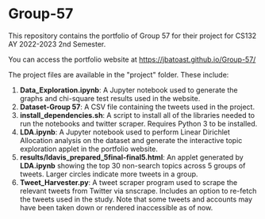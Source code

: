 # Group-57
This repository contains the portfolio of Group 57 for their project for CS132 AY 2022-2023 2nd Semester.

You can access the portfolio website at https://jbatoast.github.io/Group-57/

The project files are available in the "project" folder. These include:
1. **Data_Exploration.ipynb**: A Jupyter notebook used to generate the graphs and chi-square test results used in the website.
2. **Dataset-Group 57**: A CSV file containing the tweets used in the project.
3. **install_dependencies.sh**: A script to install all of the libraries needed to run the notebooks and twitter scraper. Requires Python 3 to be installed.
4. **LDA.ipynb**: A Jupyter notebook used to perform Linear Dirichlet Allocation analysis on the dataset and generate the interactive topic exploration applet in the portfolio website.
5. **results/ldavis_prepared_5final-final5.html**: An applet generated by **LDA.ipynb** showing the top 30 non-search topics across 5 groups of tweets. Larger circles indicate more tweets in a group.
6. **Tweet_Harvester.py**: A tweet scraper program used to scrape the relevant tweets from Twitter via snscrape. Includes an option to re-fetch the tweets used in the study. Note that some tweets and accounts may have been taken down or rendered inaccessible as of now.